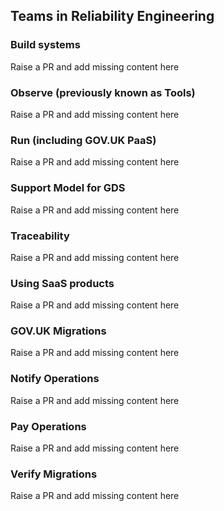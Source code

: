 ## Teams in Reliability Engineering

### Build systems

Raise a PR and add missing content here

### Observe (previously known as Tools)

Raise a PR and add missing content here

### Run (including GOV.UK PaaS)

Raise a PR and add missing content here

### Support Model for GDS

Raise a PR and add missing content here

### Traceability

Raise a PR and add missing content here

### Using SaaS products

Raise a PR and add missing content here

### GOV.UK Migrations

Raise a PR and add missing content here

### Notify Operations

Raise a PR and add missing content here

### Pay Operations

Raise a PR and add missing content here

### Verify Migrations

Raise a PR and add missing content here


